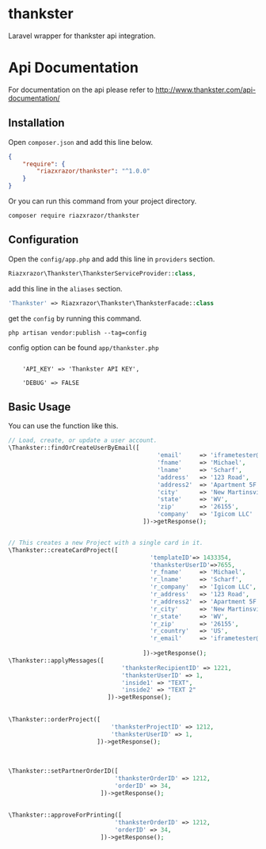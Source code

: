 # thankster
Laravel wrapper for thankster api integration.

# Api Documentation
For documentation on the api please refer to http://www.thankster.com/api-documentation/ 

## Installation

Open `composer.json` and add this line below.

```json
{
    "require": {
        "riazxrazor/thankster": "^1.0.0"
    }
}
```

Or you can run this command from your project directory.

```console
composer require riazxrazor/thankster
```

## Configuration

Open the `config/app.php` and add this line in `providers` section.

```php
Riazxrazor\Thankster\ThanksterServiceProvider::class,
```

add this line in the `aliases` section.

```php
'Thankster' => Riazxrazor\Thankster\ThanksterFacade::class

```

get the `config` by running this command.

```console
php artisan vendor:publish --tag=config
```

config option can be found `app/thankster.php`

```
   
    'API_KEY' => 'Thankster API KEY',

    'DEBUG' => FALSE
```

## Basic Usage

You can use the function like this.

```php
// Load, create, or update a user account.
\Thankster::findOrCreateUserByEmail([
                                          'email'     => 'iframetester@igicom.com',
                                          'fname'     => 'Michael',
                                          'lname'     => 'Scharf',
                                          'address'   => '123 Road',
                                          'address2'  => 'Apartment 5F',
                                          'city'      => 'New Martinsville',
                                          'state'     => 'WV',
                                          'zip'       => '26155',
                                          'company'   => 'Igicom LLC'
                                      ])->getResponse();


// This creates a new Project with a single card in it.
\Thankster::createCardProject([
                                        'templateID'=> 1433354,
                                        'thanksterUserID'=>7655,
                                        'r_fname'     => 'Michael',
                                        'r_lname'     => 'Scharf',
                                        'r_company'   => 'Igicom LLC',
                                        'r_address'   => '123 Road',
                                        'r_address2'  => 'Apartment 5F',
                                        'r_city'      => 'New Martinsville',
                                        'r_state'     => 'WV',
                                        'r_zip'       => '26155',
                                        'r_country'   => 'US',
                                        'r_email'     => 'iframetester@igicom.com'
                            
                                      ])->getResponse();
\Thankster::applyMessages([
                                'thanksterRecipientID' => 1221,
                                'thanksterUserID' => 1,
                                'inside1' => "TEXT",
                                'inside2' => "TEXT 2"
                            ])->getResponse();
                         
                            
\Thankster::orderProject([
                             'thanksterProjectID' => 1212,
                             'thanksterUserID' => 1,
                         ])->getResponse();
                         
                         
                         
\Thankster::setPartnerOrderID([
                              'thanksterOrderID' => 1212,
                              'orderID' => 34,
                          ])->getResponse();
  
                          
\Thankster::approveForPrinting([
                              'thanksterOrderID' => 1212,
                              'orderID' => 34,
                          ])->getResponse();
                                      


```